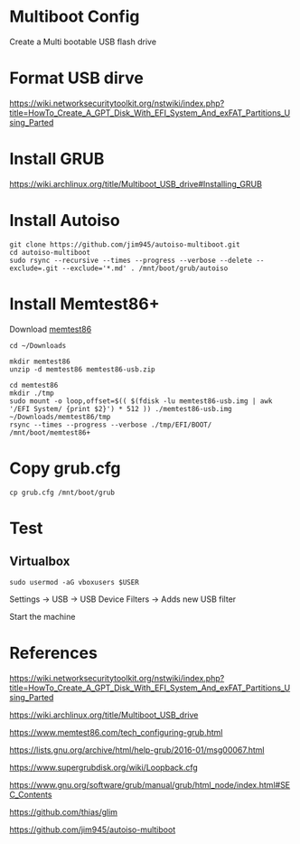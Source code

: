 # Multiboot Config

Create a Multi bootable USB flash drive

# Format USB dirve

https://wiki.networksecuritytoolkit.org/nstwiki/index.php?title=HowTo_Create_A_GPT_Disk_With_EFI_System_And_exFAT_Partitions_Using_Parted


# Install GRUB

https://wiki.archlinux.org/title/Multiboot_USB_drive#Installing_GRUB


# Install Autoiso

```
git clone https://github.com/jim945/autoiso-multiboot.git
cd autoiso-multiboot
sudo rsync --recursive --times --progress --verbose --delete --exclude=.git --exclude='*.md' . /mnt/boot/grub/autoiso
```

# Install Memtest86+

Download [memtest86](https://www.memtest86.com/download.htm)

```
cd ~/Downloads

mkdir memtest86
unzip -d memtest86 memtest86-usb.zip

cd memtest86
mkdir ./tmp
sudo mount -o loop,offset=$(( $(fdisk -lu memtest86-usb.img | awk '/EFI System/ {print $2}') * 512 )) ./memtest86-usb.img ~/Downloads/memtest86/tmp
rsync --times --progress --verbose ./tmp/EFI/BOOT/ /mnt/boot/memtest86+
```

# Copy grub.cfg

```
cp grub.cfg /mnt/boot/grub
```

# Test

## Virtualbox

```
sudo usermod -aG vboxusers $USER
```

Settings -> USB -> USB Device Filters -> Adds new USB filter

Start the machine


# References

https://wiki.networksecuritytoolkit.org/nstwiki/index.php?title=HowTo_Create_A_GPT_Disk_With_EFI_System_And_exFAT_Partitions_Using_Parted

https://wiki.archlinux.org/title/Multiboot_USB_drive

https://www.memtest86.com/tech_configuring-grub.html

https://lists.gnu.org/archive/html/help-grub/2016-01/msg00067.html

https://www.supergrubdisk.org/wiki/Loopback.cfg

https://www.gnu.org/software/grub/manual/grub/html_node/index.html#SEC_Contents

https://github.com/thias/glim

https://github.com/jim945/autoiso-multiboot
